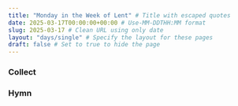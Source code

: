 ```yaml
---
title: "Monday in the Week of Lent" # Title with escaped quotes
date: 2025-03-17T00:00:00+00:00 # Use-MM-DDTHH:MM format
slug: 2025-03-17 # Clean URL using only date
layout: "days/single" # Specify the layout for these pages
draft: false # Set to true to hide the page
---
```


### Collect


### Hymn